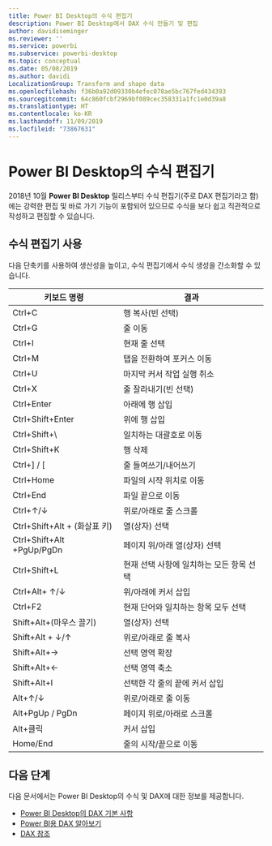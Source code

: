 ```yaml
---
title: Power BI Desktop의 수식 편집기
description: Power BI Desktop에서 DAX 수식 만들기 및 편집
author: davidiseminger
ms.reviewer: ''
ms.service: powerbi
ms.subservice: powerbi-desktop
ms.topic: conceptual
ms.date: 05/08/2019
ms.author: davidi
LocalizationGroup: Transform and shape data
ms.openlocfilehash: f36b0a92d09330b4efec078ae5bc767fed434393
ms.sourcegitcommit: 64c860fcbf2969bf089cec358331a1fc1e0d39a8
ms.translationtype: HT
ms.contentlocale: ko-KR
ms.lasthandoff: 11/09/2019
ms.locfileid: "73867631"
---
```

# <a name="formula-editor-in-power-bi-desktop"></a>Power BI Desktop의 수식 편집기

2018년 10월 **Power BI Desktop** 릴리스부터 수식 편집기(주로 DAX 편집기라고 함)에는 강력한 편집 및 바로 가기 기능이 포함되어 있으므로 수식을 보다 쉽고 직관적으로 작성하고 편집할 수 있습니다. 

## <a name="using-the-formula-editor"></a>수식 편집기 사용

다음 단축키를 사용하여 생산성을 높이고, 수식 편집기에서 수식 생성을 간소화할 수 있습니다.


|키보드 명령  |결과  |
|---------|---------|
|Ctrl+C  | 행 복사(빈 선택) |
|Ctrl+G  |줄 이동 |
|Ctrl+I  |현재 줄 선택  |
|Ctrl+M  |탭을 전환하여 포커스 이동 |
|Ctrl+U  |마지막 커서 작업 실행 취소  |
|Ctrl+X   | 줄 잘라내기(빈 선택) |
|Ctrl+Enter  |아래에 행 삽입  |
|Ctrl+Shift+Enter  |위에 행 삽입  |
|Ctrl+Shift+\  |일치하는 대괄호로 이동  |
|Ctrl+Shift+K  |행 삭제  |
|Ctrl+] / [  |줄 들여쓰기/내어쓰기  |
|Ctrl+Home  |파일의 시작 위치로 이동  |
|Ctrl+End  |파일 끝으로 이동  |
|Ctrl+↑/↓   |위로/아래로 줄 스크롤  |
|Ctrl+Shift+Alt + (화살표 키)  |열(상자) 선택  |
|Ctrl+Shift+Alt +PgUp/PgDn  |페이지 위/아래 열(상자) 선택 |
|Ctrl+Shift+L  |현재 선택 사항에 일치하는 모든 항목 선택 |
|Ctrl+Alt+ ↑/↓  |위/아래에 커서 삽입  |
|Ctrl+F2  |현재 단어와 일치하는 항목 모두 선택 | 
|Shift+Alt+(마우스 끌기) |열(상자) 선택  |
|Shift+Alt + ↓/↑  |위로/아래로 줄 복사  |
|Shift+Alt+→  |선택 영역 확장  |
|Shift+Alt+←  |선택 영역 축소 |
|Shift+Alt+I  |선택한 각 줄의 끝에 커서 삽입 |
|Alt+↑/↓  | 위로/아래로 줄 이동 |
|Alt+PgUp / PgDn  |페이지 위로/아래로 스크롤  |
|Alt+클릭  |커서 삽입  |
|Home/End  |줄의 시작/끝으로 이동  |

## <a name="next-steps"></a>다음 단계

다음 문서에서는 Power BI Desktop의 수식 및 DAX에 대한 정보를 제공합니다.

* [Power BI Desktop의 DAX 기본 사항](desktop-quickstart-learn-dax-basics.md)
* [Power BI용 DAX 알아보기](https://docs.microsoft.com/power-bi/guided-learning/introductiontodax?tutorial-step=1)
* [DAX 참조](https://msdn.microsoft.com/query-bi/dax/data-analysis-expressions-dax-reference)

